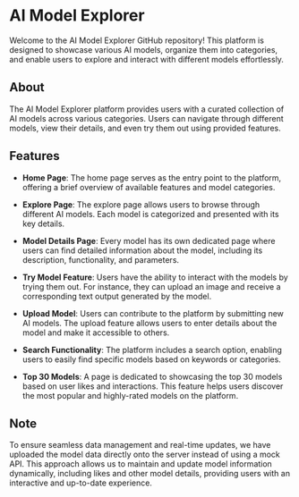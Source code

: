 # AI Model Explorer

Welcome to the AI Model Explorer GitHub repository! This platform is designed to showcase various AI models, organize them into categories, and enable users to explore and interact with different models effortlessly.

## About

The AI Model Explorer platform provides users with a curated collection of AI models across various categories. Users can navigate through different models, view their details, and even try them out using provided features.

## Features

- **Home Page**: The home page serves as the entry point to the platform, offering a brief overview of available features and model categories.

- **Explore Page**: The explore page allows users to browse through different AI models. Each model is categorized and presented with its key details.

- **Model Details Page**: Every model has its own dedicated page where users can find detailed information about the model, including its description, functionality, and parameters.

- **Try Model Feature**: Users have the ability to interact with the models by trying them out. For instance, they can upload an image and receive a corresponding text output generated by the model.

- **Upload Model**: Users can contribute to the platform by submitting new AI models. The upload feature allows users to enter details about the model and make it accessible to others.

- **Search Functionality**: The platform includes a search option, enabling users to easily find specific models based on keywords or categories.

- **Top 30 Models**: A page is dedicated to showcasing the top 30 models based on user likes and interactions. This feature helps users discover the most popular and highly-rated models on the platform.

## Note

To ensure seamless data management and real-time updates, we have uploaded the model data directly onto the server instead of using a mock API. This approach allows us to maintain and update model information dynamically, including likes and other model details, providing users with an interactive and up-to-date experience.





